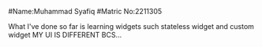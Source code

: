 #Name:Muhammad Syafiq
#Matric No:2211305

What I've done so far is learning widgets such stateless widget and custom widget
  MY UI IS DIFFERENT BCS...
